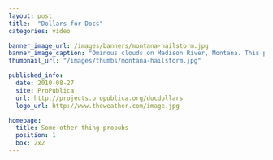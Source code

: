 ```yaml
---
layout: post
title:  "Dollars for Docs"
categories: video

banner_image_url: /images/banners/montana-hailstorm.jpg
banner_image_caption: "Ominous clouds on Madison River, Montana. This photo was taken shortly before we made it to land and the hail started coming down."
thumbnail_url: "/images/thumbs/montana-hailstorm.jpg"

published_info:
  date: 2010-08-27
  site: ProPublica
  url: http://projects.propublica.org/docdollars
  logo_url: http://www.theweather.com/image.jpg

homepage:
  title: Some other thing propubs
  position: 1
  box: 2x2
---
```

